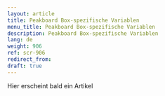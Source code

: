 ```yaml
---
layout: article
title: Peakboard Box-spezifische Variablen
menu_title: Peakboard Box-spezifische Variablen
description: Peakboard Box-spezifische Variablen
lang: de
weight: 906
ref: scr-906
redirect_from:
draft: true
---
```


Hier erscheint bald ein Artikel